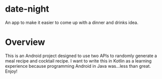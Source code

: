 # date-night
An app to make it easier to come up with a dinner and drinks idea.

# Overview
This is an Android project designed to use two APIs to randomly generate a meal recipe and cocktail recipe.  I want to write this in Kotlin as a learning experience because programming Android in Java was...less than great.  Enjoy!
